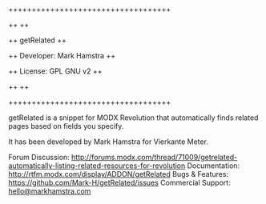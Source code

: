 +++++++++++++++++++++++++++++++++++

++                               ++

++   getRelated                  ++

++   Developer:  Mark Hamstra    ++

++   License:    GPL GNU v2      ++

++                               ++

+++++++++++++++++++++++++++++++++++

getRelated is a snippet for MODX Revolution that automatically finds related pages based on fields you specify.

It has been developed by Mark Hamstra for Vierkante Meter.

Forum Discussion:   http://forums.modx.com/thread/71009/getrelated-automatically-listing-related-resources-for-revolution
Documentation: 		http://rtfm.modx.com/display/ADDON/getRelated
Bugs & Features: 	https://github.com/Mark-H/getRelated/issues
Commercial Support:	hello@markhamstra.com